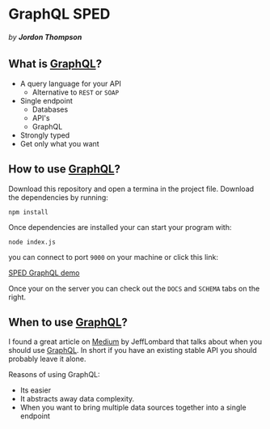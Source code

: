 # GraphQL SPED
###### by **Jordon Thompson**

## What is [GraphQL](https://graphql.org/)?
* A query language for your API
  * Alternative to `REST` or `SOAP`
* Single endpoint
  * Databases
  * API's
  * GraphQL
* Strongly typed
* Get only what you want

## How to use [GraphQL](https://graphql.org/)?
Download this repository and open a termina in the project file. Download the dependencies by running:
```
npm install
```

Once dependencies are installed your can start your program with: 
```
node index.js
```  
you can connect to port `9000` on your machine or click this link:

[SPED GraphQL demo](http://localhost:9000)

Once your on the server you can check out the `DOCS` and `SCHEMA` tabs on the right.

## When to use [GraphQL](https://graphql.org/)?

I found a great article on [Medium](https://medium.com/@JeffLombardJr/when-and-why-to-use-graphql-24f6bce4839d) by JeffLombard that talks about when you should use [GraphQL](https://graphql.org/). In short if you have an existing stable API you should probably leave it alone. 

Reasons of using GraphQL:
* Its easier
* It abstracts away data complexity.
* When you want to bring multiple data sources together into a single endpoint

